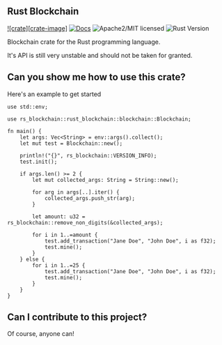 ## Rust Blockchain
[![crate][crate-image]][crate-link]
[![Docs][docs-image]][docs-link]
![Apache2/MIT licensed][license-image]
![Rust Version][rustc-image]

Blockchain crate for the Rust programming language.

It's API is still very unstable and should not be taken for granted. 

## Can you show me how to use this crate?

Here's an example to get started
```
use std::env;

use rs_blockchain::rust_blockchain::blockchain::Blockchain;

fn main() {
    let args: Vec<String> = env::args().collect();
    let mut test = Blockchain::new();

    println!("{}", rs_blockchain::VERSION_INFO);
    test.init();

    if args.len() >= 2 {
        let mut collected_args: String = String::new();

        for arg in args[..].iter() {
            collected_args.push_str(arg);
        }

        let amount: u32 = rs_blockchain::remove_non_digits(&collected_args);

        for i in 1..=amount {
            test.add_transaction("Jane Doe", "John Doe", i as f32);
            test.mine();
        }
    } else {
        for i in 1..=25 {
            test.add_transaction("Jane Doe", "John Doe", i as f32);
            test.mine();
        }
    }
}

```

## Can I contribute to this project?
Of course, anyone can!

[crate-link]: https://crates.io/crates/rs_blockchain.svg
[docs-image]: https://docs.rs/rs_blockchain/badge.svg
[docs-link]: https://docs.rs/rs_blockchain/
[license-image]: https://img.shields.io/badge/license-MIT-blue.svg
[rustc-image]: https://img.shields.io/badge/rustc-1.4+-blue.svg